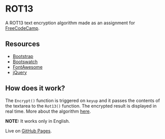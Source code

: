 # ROT13

A ROT13 text encryption algorithm made as an assignment for [FreeCodeCamp](https://www.freecodecamp.com/).

## Resources

* [Bootstrap](http://getbootstrap.com/)
* [Bootswatch](https://bootswatch.com/)
* [FontAwesome](http://fontawesome.io/)
* [jQuery](https://jquery.com/)

## How does it work?

The `Encrypt()` function is triggered on `keyup` and it passes the contents of the textarea to the `Rot13()` function. The encrypted result is displayed in real time. More about the algorithm [here](https://en.wikipedia.org/wiki/ROT13).
  
**NOTE:** It works only in English.

Live on [GitHub Pages](http://leohajder.github.io/rot13/).
